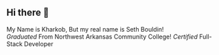 ## Hi there 👋


My Name is Kharkob, But my real name is Seth Bouldin!         
<i>Graduated</i> From Northwest Arkansas Community College!
<i>Certified</i> Full-Stack Developer
<!--
**Kharkob/Kharkob** is a ✨ _special_ ✨ repository because its `README.md` (this file) appears on your GitHub profile.

Here are some ideas to get you started:

- 🔭 I’m currently working on ...
- 🌱 I’m currently learning ...
- 👯 I’m looking to collaborate on ...
- 🤔 I’m looking for help with ...
- 💬 Ask me about ...
- 📫 How to reach me: ...
- 😄 Pronouns: ...
- ⚡ Fun fact: ...
-->
